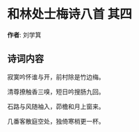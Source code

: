 # 和林处士梅诗八首  其四

**作者**: 刘学箕

## 诗词内容

寂寞吟怀谁与开，前村除是竹边梅。

清尊撩触香三嗅，短日吟搜肠九回。

石路与风随袖入，茆檐和月上窗来。

几番客散庭空处，独倚寒梢更一杯。

